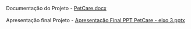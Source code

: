 Documentação do Projeto -
[PetCare.docx](https://github.com/user-attachments/files/16044754/PetCare.docx) <br><br>
Apresentação final Projeto - [Apresentação Final PPT PetCare - eixo 3.pptx](https://github.com/user-attachments/files/16044755/Apresentacao.Final.PPT.PetCare.-.eixo.3.pptx)

